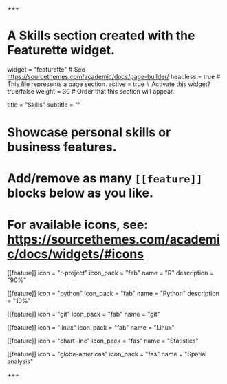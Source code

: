 +++
# A Skills section created with the Featurette widget.
widget = "featurette"  # See https://sourcethemes.com/academic/docs/page-builder/
headless = true  # This file represents a page section.
active = true  # Activate this widget? true/false
weight = 30  # Order that this section will appear.

title = "Skills"
subtitle = ""

# Showcase personal skills or business features.
#
# Add/remove as many `[[feature]]` blocks below as you like.
#
# For available icons, see: https://sourcethemes.com/academic/docs/widgets/#icons

[[feature]]
  icon = "r-project"
  icon_pack = "fab"
  name = "R"
  description = "90%"


[[feature]]
  icon = "python"
  icon_pack = "fab"
  name = "Python"
  description = "10%"


  [[feature]]
    icon = "git"
    icon_pack = "fab"
    name = "git"


[[feature]]
  icon = "linux"
  icon_pack = "fab"
  name = "Linux"


[[feature]]
  icon = "chart-line"
  icon_pack = "fas"
  name = "Statistics"


[[feature]]
  icon = "globe-americas"
  icon_pack = "fas"
  name = "Spatial analysis"



+++
